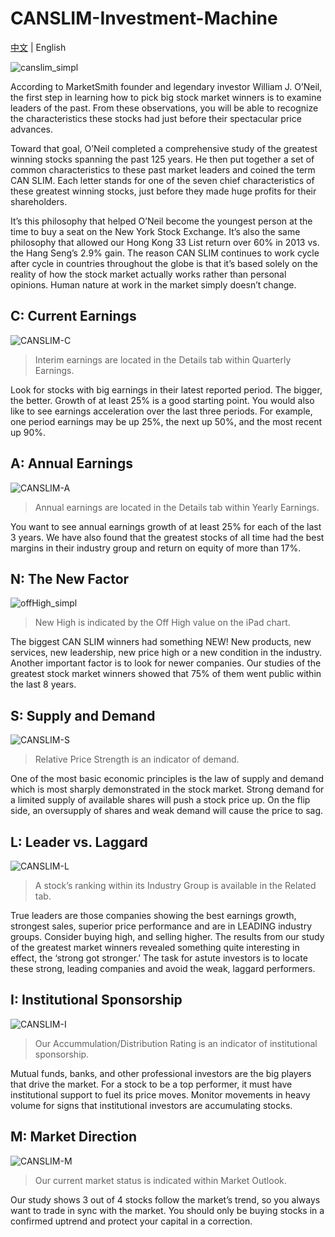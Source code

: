 # CANSLIM-Investment-Machine

[中文](./README.md) | English

![canslim_simpl](/images/en-us/canslim_eng.png)

According to MarketSmith founder and legendary investor William J. O’Neil, the first step in learning how to pick big stock market winners is to examine leaders of the past. From these observations, you will be able to recognize the characteristics these stocks had just before their spectacular price advances.

Toward that goal, O’Neil completed a comprehensive study of the greatest winning stocks spanning the past 125 years. He then put together a set of common characteristics to these past market leaders and coined the term CAN SLIM. Each letter stands for one of the seven chief characteristics of these greatest winning stocks, just before they made huge profits for their shareholders.

It’s this philosophy that helped O’Neil become the youngest person at the time to buy a seat on the New York Stock Exchange. It’s also the same philosophy that allowed our Hong Kong 33 List return over 60% in 2013 vs. the Hang Seng’s 2.9% gain. The reason CAN SLIM continues to work cycle after cycle in countries throughout the globe is that it’s based solely on the reality of how the stock market actually works rather than personal opinions. Human nature at work in the market simply doesn’t change.

## C: Current Earnings

![CANSLIM-C](/images/en-us/CANSLIM-C.png)

> Interim earnings are located in the Details tab within Quarterly Earnings.

Look for stocks with big earnings in their latest reported period. The bigger, the better. Growth of at least 25% is a good starting point. You would also like to see earnings acceleration over the last three periods. For example, one period earnings may be up 25%, the next up 50%, and the most recent up 90%.

## A: Annual Earnings

![CANSLIM-A](/images/en-us/CANSLIM-A.png)

> Annual earnings are located in the Details tab within Yearly Earnings.

You want to see annual earnings growth of at least 25% for each of the last 3 years. We have also found that the greatest stocks of all time had the best margins in their industry group and return on equity of more than 17%.

## N: The New Factor

![offHigh_simpl](/images/en-us/offHigh_eng.png)

> New High is indicated by the Off High value on the iPad chart.

The biggest CAN SLIM winners had something NEW! New products, new services, new leadership, new price high or a new condition in the industry. Another important factor is to look for newer companies. Our studies of the greatest stock market winners showed that 75% of them went public within the last 8 years.

## S: Supply and Demand

![CANSLIM-S](/images/en-us/CANSLIM-S.png)

> Relative Price Strength is an indicator of demand.

One of the most basic economic principles is the law of supply and demand which is most sharply demonstrated in the stock market. Strong demand for a limited supply of available shares will push a stock price up. On the flip side, an oversupply of shares and weak demand will cause the price to sag.

## L: Leader vs. Laggard

![CANSLIM-L](/images/en-us/CANSLIM-L.png)

> A stock’s ranking within its Industry Group is available in the Related tab.

True leaders are those companies showing the best earnings growth, strongest sales, superior price performance and are in LEADING industry groups. Consider buying high, and selling higher. The results from our study of the greatest market winners revealed something quite interesting in effect, the ‘strong got stronger.’ The task for astute investors is to locate these strong, leading companies and avoid the weak, laggard performers.

## I: Institutional Sponsorship

![CANSLIM-I](/images/en-us/CANSLIM-I.png)

> Our Accummulation/Distribution Rating is an indicator of institutional sponsorship.

Mutual funds, banks, and other professional investors are the big players that drive the market. For a stock to be a top performer, it must have institutional support to fuel its price moves. Monitor movements in heavy volume for signs that institutional investors are accumulating stocks.

## M: Market Direction

![CANSLIM-M](/images/en-us/CANSLIM-M.png)

> Our current market status is indicated within Market Outlook.

Our study shows 3 out of 4 stocks follow the market’s trend, so you always want to trade in sync with the market. You should only be buying stocks in a confirmed uptrend and protect your capital in a correction.
